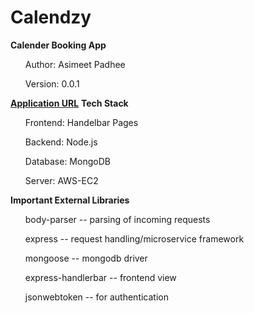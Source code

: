 # Calendzy
<b>Calender Booking App</b>
<ul>Author: Asimeet Padhee</ul>
<ul>Version: 0.0.1</ul>
<b><a href="http://18.206.158.114:3009">Application URL</a></b>
<b>Tech Stack</b>
<ul>Frontend: Handelbar Pages</ul>
<ul>Backend: Node.js</ul>
<ul>Database: MongoDB</ul>
<ul>Server: AWS-EC2</ul>
<b>Important External Libraries</b>
<ul>body-parser -- parsing of incoming requests</ul>
<ul>express -- request handling/microservice framework</ul>
<ul>mongoose -- mongodb driver</ul>
<ul>express-handlerbar -- frontend view</ul>
<ul>jsonwebtoken --  for authentication</ul>
